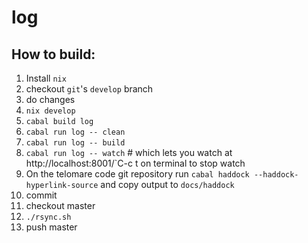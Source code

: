 # log

## How to build:
1. Install `nix`
2. checkout `git`'s `develop` branch
3. do changes
4. `nix develop`
5. `cabal build log`
6. `cabal run log -- clean`
7. `cabal run log -- build`
8. `cabal run log -- watch` # which lets you watch at http://localhost:8001/`C-c t on terminal to stop watch
9. On the telomare code git repository run `cabal haddock --haddock-hyperlink-source` and copy output to `docs/haddock`
10. commit
11. checkout master
12. `./rsync.sh`
13. push master

